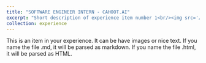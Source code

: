 ```yaml
---
title: "SOFTWARE ENGINEER INTERN - CAHOOT.AI"
excerpt: "Short description of experience item number 1<br/><img src='/images/500x300.png'>"
collection: experience
---
```


This is an item in your experience. It can be have images or nice text. If you name the file .md, it will be parsed as markdown. If you name the file .html, it will be parsed as HTML. 
